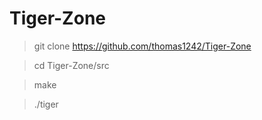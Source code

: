 # Tiger-Zone

> git clone https://github.com/thomas1242/Tiger-Zone

> cd Tiger-Zone/src

> make

> ./tiger







